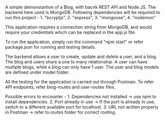 A simple demonstartion of a Blog, with bacnk REST API and Node.JS. The backend here used is MongoDB. Following dependencies 
will be required to run this project - 
    1. "bcryptjs",
    2. "express",
    3. "mongoose",
    4. "nodemon"

This application requires a connection string from MongoDB, and would require your credentials which can be replaced in
the app.js file. 

To run the application, simply run the command "npm start" or refer package.json for running and testing details. 

The backend allows a user to create, update and delete a user, and a blog. The blog and users share a one to many relationship.
A user can have multiple blogs, while a blog can only have 1 user. The user and blog models are defined under model folder. 

All the testing for the application is carried out through Postman. To refer API endpoints, refer blog-routes and user-routes
files. 

Possible errors to encounter - 
    1. Dependencies not installed -> use npm to install dependencies. 
    2. Port already in use -> If the port is already in use, switch to a different available port for localhost.
    3. URL not written properly in Postman -> refer to routes folder for correct routing.
